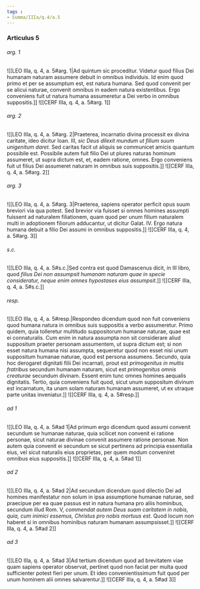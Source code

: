 ```yaml
---
tags : 
- Summa/IIIa/q.4/a.5
---
```


### Articulus 5

###### arg. 1
![[LEO IIIa, q. 4, a. 5#arg. 1|Ad quintum sic proceditur. Videtur quod filius Dei humanam naturam assumere debuit in omnibus individuis. Id enim quod primo et per se assumptum est, est natura humana. Sed quod convenit per se alicui naturae, convenit omnibus in eadem natura existentibus. Ergo conveniens fuit ut natura humana assumeretur a Dei verbo in omnibus suppositis.]]
![[CERF IIIa, q. 4, a. 5#arg. 1]]

###### arg. 2
![[LEO IIIa, q. 4, a. 5#arg. 2|Praeterea, incarnatio divina processit ex divina caritate, ideo dicitur Ioan. III, *sic Deus dilexit mundum ut filium suum unigenitum daret*. Sed caritas facit ut aliquis se communicet amicis quantum possibile est. Possibile autem fuit filio Dei ut plures naturas hominum assumeret, ut supra dictum est, et, eadem ratione, omnes. Ergo conveniens fuit ut filius Dei assumeret naturam in omnibus suis suppositis.]]
![[CERF IIIa, q. 4, a. 5#arg. 2]]

###### arg. 3
![[LEO IIIa, q. 4, a. 5#arg. 3|Praeterea, sapiens operator perficit opus suum breviori via qua potest. Sed brevior via fuisset si omnes homines assumpti fuissent ad naturalem filiationem, quam quod per unum filium naturalem multi in adoptionem filiorum adducantur, ut dicitur Galat. IV. Ergo natura humana debuit a filio Dei assumi in omnibus suppositis.]]
![[CERF IIIa, q. 4, a. 5#arg. 3]]

###### s.c.
![[LEO IIIa, q. 4, a. 5#s.c.|Sed contra est quod Damascenus dicit, in III libro, quod *filius Dei non assumpsit humanam naturam quae in specie consideratur, neque enim omnes hypostases eius assumpsit*.]]
![[CERF IIIa, q. 4, a. 5#s.c.]]

###### resp.
![[LEO IIIa, q. 4, a. 5#resp.|Respondeo dicendum quod non fuit conveniens quod humana natura in omnibus suis suppositis a verbo assumeretur. Primo quidem, quia tolleretur multitudo suppositorum humanae naturae, quae est ei connaturalis. Cum enim in natura assumpta non sit considerare aliud suppositum praeter personam assumentem, ut supra dictum est; si non esset natura humana nisi assumpta, sequeretur quod non esset nisi unum suppositum humanae naturae, quod est persona assumens. Secundo, quia hoc derogaret dignitati filii Dei incarnati, prout est *primogenitus in multis fratribus* secundum humanam naturam, sicut est *primogenitus omnis creaturae* secundum divinam. Essent enim tunc omnes homines aequalis dignitatis. Tertio, quia conveniens fuit quod, sicut unum suppositum divinum est incarnatum, ita unam solam naturam humanam assumeret, ut ex utraque parte unitas inveniatur.]]
![[CERF IIIa, q. 4, a. 5#resp.]]

###### ad 1
![[LEO IIIa, q. 4, a. 5#ad 1|Ad primum ergo dicendum quod assumi convenit secundum se humanae naturae, quia scilicet non convenit ei ratione personae, sicut naturae divinae convenit assumere ratione personae. Non autem quia convenit ei secundum se sicut pertinens ad principia essentialia eius, vel sicut naturalis eius proprietas, per quem modum conveniret omnibus eius suppositis.]]
![[CERF IIIa, q. 4, a. 5#ad 1]]

###### ad 2
![[LEO IIIa, q. 4, a. 5#ad 2|Ad secundum dicendum quod dilectio Dei ad homines manifestatur non solum in ipsa assumptione humanae naturae, sed praecipue per ea quae passus est in natura humana pro aliis hominibus, secundum illud Rom. V, *commendat autem Deus suam caritatem in nobis, quia, cum inimici essemus, Christus pro nobis mortuus est*. Quod locum non haberet si in omnibus hominibus naturam humanam assumpsisset.]]
![[CERF IIIa, q. 4, a. 5#ad 2]]

###### ad 3
![[LEO IIIa, q. 4, a. 5#ad 3|Ad tertium dicendum quod ad brevitatem viae quam sapiens operator observat, pertinet quod non faciat per multa quod sufficienter potest fieri per unum. Et ideo convenientissimum fuit quod per unum hominem alii omnes salvarentur.]]
![[CERF IIIa, q. 4, a. 5#ad 3]]

